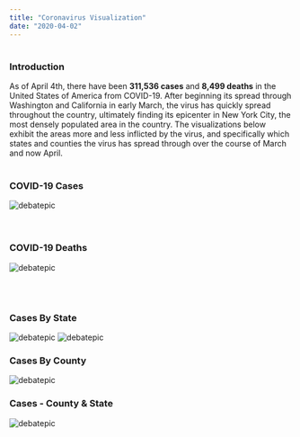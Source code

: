 ```yaml
---
title: "Coronavirus Visualization"
date: "2020-04-02"
---
```

#
### Introduction
As of April 4th, there have been **311,536 cases** and **8,499 deaths** in the United States of America from COVID-19. After beginning its spread through Washington and California in early March, the virus has quickly spread throughout the country, ultimately finding its epicenter in New York City, the most densely populated area in the country. The visualizations below exhibit the areas more and less inflicted by the virus, and specifically which states and counties the virus has spread through over the course of March and now April.
<br/><br/>
### COVID-19 Cases
![debatepic](/Plots/COVIDPlots/Apr03_cases.png "Logo Title Text 1")  
<br/><br/>
### COVID-19 Deaths
![debatepic](/Plots/COVIDPlots/Apr03_deaths.png "Logo Title Text 1")

<br/><br/>
### Cases By State

![debatepic](/Plots/COVIDPlots/percentofcases.png "Logo Title Text 1")
![debatepic](/Plots/COVIDPlots/ST-bar-ani.gif "Logo Title Text 1")


### Cases By County

![debatepic](/Plots/COVIDPlots/CTY-bar-ani.gif "Logo Title Text 1")


### Cases - County & State
![debatepic](/Plots/COVIDPlots/STandCTY-bar-ani.gif "Logo Title Text 1")